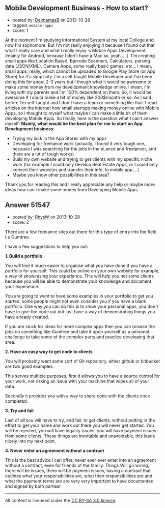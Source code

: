 ## Mobile Development Business - How to start?

- posted by: [DeimantasB](https://stackexchange.com/users/-1/28469-deimantasb) on 2013-10-28
- tagged: `mobile-apps`
- score: 1

<p>At the moment I'm studying Informational System at my local College and now I'm sophomore. But I'm not really enjoying it because I found out that what I really care and what I really enjoy is Mobile Apps Development (mainly for Android, because I don't have a Mac so, yeah.....). I'm creating small apps like Location Based, Barcode Scanners, Calculators, parsing data (JSON/XML), Camera Apps, some really basic games, etc... I mean, small apps, really, which cannot be uploaded to Google Play Store (or App Store) for it's simplicity. 
I'm a self taught Mobile Developer and I've been doing this for about 2-3 years but I though what it would be awesome to make some money from my development knowledge online. I mean, I'm living with my parents and I'm 100% dependent on them. So, it would be awesome if I could make a bit of money like 200$/month or so. 
As I said before I'm self-taught and I don't have a team or something like that. I read articles on the internet how small startups making money online with Mobile Apps, so I thought to myself what maybe I can make a little bit of them developing Mobile Apps. So finally, here is the question what I can't answer myself:
 <b>Mainly, what would be the best plan for me to start an App Development business: </b>
 <ul>
 <li>Trying my luck in the App Stores with my apps</li>
 <li>Developing for freelance work (actually, I found it very tough one, because I was searching for the jobs in the eLance and freelancer, and there are a lot of tough works)</li>
 <li>Build my own website and trying to get clients with my specific niche work (for example I could only develop Real Estate Apps, or I could only convert their websites and transfer their info. to mobile app....)</li>
 <li>Maybe you know other possibilities in this area?</li>
</ul> </p>

<p>Thank you for reading this and I really appreciate any help or maybe more ideas how can I make some money from Developing Mobile Apps.</p>



## Answer 51547

- posted by: [RhysW](https://stackexchange.com/users/-1/28409-rhysw) on 2013-10-28
- score: 2

<p>There are a few freelance sites out there for this type of entry into the field. I.e Gumtree.</p>

<p>I have a few suggestions to help you out:</p>

<p><strong>1. Build a portfolio</strong></p>

<p>You will find it much easier to organise what you have done if you have a portfolio for yourself. This could be online on your own website for example, a way of showcasing your experience. This will help you net some clients because you will be able to demonstrate your knowledge and document your experience. </p>

<p>You are going to want to have some examples in your portfolio to get you started, some people might not even consider you if you have a blank portfolio. One way you can do this is to show your personal apps, you don't have to give the code out but just have a way of demonstrating things you have already created. </p>

<p>If you are stuck for ideas for more complex apps then you can browse the jobs on something like Gumtree and take it upon yourself as a personal challenge to take some of the complex parts and practice developing that area. </p>

<p><strong>2. Have an easy way to get code to clients</strong></p>

<p>You will probably want some sort of Git repository, either github or bitbucket are two good examples. </p>

<p>This serves multiple purposes, first it allows you to have a source control for your work, not risking an issue with your machine that wipes all of your data. </p>

<p>Secondly it provides you with a way to share code with the clients once completed. </p>

<p><strong>3. Try and fail</strong></p>

<p>Last of all you will have to try, and fail, to get clients, without putting in the effort to get your name and work out there you will never get started. You will be rejected, you will have legality issues, you will have payment issues from some clients. These things are inevitable and unavoidable, this leads nicely into my next point.</p>

<p><strong>4. Never enter an agreement without a contract</strong></p>

<p>This is the best advice I can offer, never ever ever enter into an agreement without a contract, even for friends of the family. Things Will go wrong, there will be issues, there will be payment issues, having a contract that outlines what your responsibilities are, what their responsibilities are and what the payment terms are are very very important to have documented and signed by both parties!</p>




---

All content is licensed under the [CC BY-SA 3.0 license](https://creativecommons.org/licenses/by-sa/3.0/).
